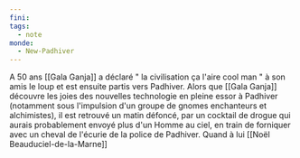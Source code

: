 ```yaml
---
fini: 
tags:
  - note
monde:
  - New-Padhiver
---
```

A 50 ans [[Gala Ganja]] a déclaré " la civilisation ça l'aire cool man " à son amis le loup et est ensuite partis vers Padhiver. Alors que [[Gala Ganja]] découvre les joies des nouvelles technologie en pleine essor à Padhiver (notamment sous l'impulsion d'un groupe de gnomes enchanteurs et alchimistes), il est retrouvé un matin défoncé, par un cocktail de drogue qui aurais probablement envoyé plus d'un Homme au ciel, en train de forniquer avec un cheval de l'écurie de la police de Padhiver. 
Quand à lui [[Noël Beauduciel-de-la-Marne]] 